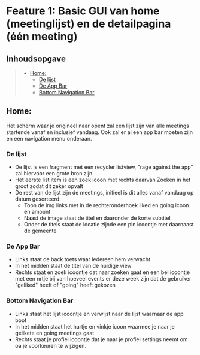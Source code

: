 # Feature 1: Basic GUI van home (meetinglijst) en de detailpagina (één meeting)

## Inhoudsopgave

> - [Home:](#home)
>    - [De lijst](#de-lijst)
>    - [De App Bar](#de-app-bar)
>    - [Bottom Navigation Bar](#bottom-navigation-bar)


## Home:

Het scherm waar je origineel naar opent zal een lijst zijn van alle meetings startende vanaf en inclusief vandaag. Ook zal er al een app bar moeten zijn en een navigation menu onderaan.

### De lijst

- De lijst is een fragment met een recycler listview, "rage against the app" zal hiervoor een grote bron zijn.
- Het eerste list item is een zoek icoon met rechts daarvan Zoeken in het groot zodat dit zeker opvalt
- De rest van de lijst zijn de meetings, initieel is dit alles vanaf vandaag op datum gesorteerd.
    - Toon de img links met in de rechteronderhoek liked en going icoon en amount
    - Naast de image staat de titel en daaronder de korte subtitel
    - Onder de titels staat de locatie zijnde een pin icoontje met daarnaast de gemeente

### De App Bar

- Links staat de back toets waar iedereen hem verwacht
- In het midden staat de titel van de huidige view
- Rechts staat en zoek icoontje dat naar zoeken gaat en een bel icoontje met een nrtje bij van hoeveel events er deze week zijn dat de gebruiker "geliked" heeft of "going" heeft gekozen

### Bottom Navigation Bar

- Links staat het lijst icoontje en verwijst naar de lijst waarnaar de app boot
- In het midden staat het hartje en vinkje icoon waarmee je naar je gelikete en going meetings gaat
- Rechts staat je profiel icoontje dat je naar je profiel settings neemt om oa je voorkeuren te wijzigen. 


